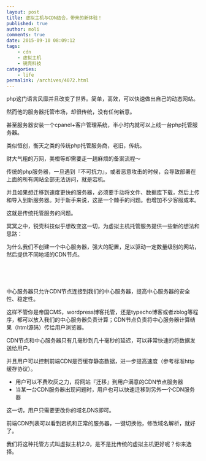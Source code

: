 ```yaml
---
layout: post
title: 虚拟主机与CDN结合，带来的新体验！
published: true
author: moli
comments: true
date: 2015-09-10 08:09:12
tags:
    - cdn
    - 虚拟主机
    - 锐壳科技
categories:
    - life
permalink: /archives/4072.html
---
```





  php这门语言风靡并且改变了世界。简单，高效，可以快速做出自己的动态网站。



  然而他的服务器托管市场，却很传统，没有任何新意。






  甚至服务器安装一个cpanel+客户管理系统，半小时内就可以上线一台php托管服务器。






  类似恒创，衡天之类的传统php托管服务商，老旧，传统。






  财大气粗的万网，美橙等却需要走一趟麻烦的备案流程～









  传统的php服务器，一旦遇到『不可抗力』，或者恶意攻击的时候，会导致部署在上面的所有网站全部无法访问，就是宕机。






  并且如果想迁移到速度更快的服务器，必须要手动将文件、数据库下载，然后上传和导入到新服务器。对于新手来说，这是一个棘手的问题。也增加不少客服成本。






  这就是传统托管服务的问题。









  冥冥之中，锐壳科技似乎想改变这一切，为虚拟主机托管服务提供一些新的想法和思路：






  为什么我们不创建一个中心服务器，强大的配置，足以驱动一定数量级别的网站，然后提供不同地域的CDN节点。



   



   






  中心服务器只允许CDN节点连接到我们的中心服务器，提高中心服务器的安全性、稳定性。






  这样不管你是帝国CMS，wordpress博客托管，还是typecho博客或者zblog等程序，都可以放入我们的中心服务器负责计算；CDN节点负责将中心服务器计算结果（html源码）传给用户浏览器。






  CDN节点和中心服务器只有几毫秒到几十毫秒的延迟，可以非常快速的将数据发送给用户。






  并且用户可以控制前端CDN是否缓存静态数据，进一步提高速度（参考标准http缓存协议）。





  * 用户可以不费吹灰之力，将网站『迁移』到用户满意的CDN节点服务器
  * 当某一台CDN服务器出现问题时，用户也可以快速迁移到另外一个CDN服务器





  这一切，用户只需要更改你的域名DNS即可。






  






  前端CDN列表可以看到宕机和正常的服务器，一键切换他，修改域名解析，就好了。






  我们将这种托管方式叫虚拟主机2.0，是不是比传统的虚拟主机更好呢？你来选择。
